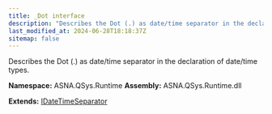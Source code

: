 ```yaml
---
title: _Dot interface
description: "Describes the Dot (.) as date/time separator in the declaration of date/time types. "
last_modified_at: 2024-06-28T18:18:37Z
sitemap: false
---
```


Describes the Dot (.) as date/time separator in the declaration of date/time types.

**Namespace:** ASNA.QSys.Runtime
**Assembly:** ASNA.QSys.Runtime.dll

**Extends:** [IDateTimeSeparator](/reference/runtime/qsys-runtime/i-date-time-separator.html)
<br>
<br>
